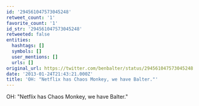 ```yaml
---
id: '294561047573045248'
retweet_count: '1'
favorite_count: '1'
id_str: '294561047573045248'
retweeted: false
entities:
  hashtags: []
  symbols: []
  user_mentions: []
  urls: []
original_url: https://twitter.com/benbalter/status/294561047573045248
date: '2013-01-24T21:43:21.000Z'
title: 'OH: "Netflix has Chaos Monkey, we have Balter."'
---
```


OH: "Netflix has Chaos Monkey, we have Balter."